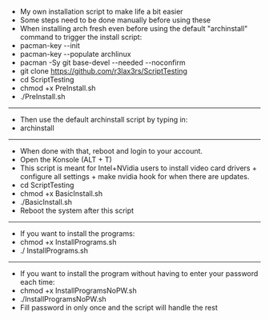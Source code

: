 -   My own installation script to make life a bit easier
-   Some steps need to be done manually before using these
-   When installing arch fresh even before using the default "archinstall" command to trigger the install script:
-   pacman-key --init
-   pacman-key --populate archlinux
-   pacman -Sy git base-devel --needed --noconfirm
-   git clone https://github.com/r3lax3rs/ScriptTesting
-   cd ScriptTesting
-   chmod +x PreInstall.sh
-   ./PreInstall.sh
---
-  Then use the default archinstall script by typing in:
-  archinstall
---
-  When done with that, reboot and login to your account.
-  Open the Konsole (ALT + T)
-  This script is meant for Intel+NVidia users to install video card drivers + configure all settings + make nvidia hook for when there are updates.
-  cd ScriptTesting
-  chmod +x BasicInstall.sh
-  ./BasicInstall.sh
- Reboot the system after this script
---
- If you want to install the programs:
- chmod +x InstallPrograms.sh
- ./ InstallPrograms.sh
---
- If you want to install the program without having to enter your password each time:
- chmod +x InstallProgramsNoPW.sh
- ./InstallProgramsNoPW.sh
- Fill password in only once and the script will handle the rest
